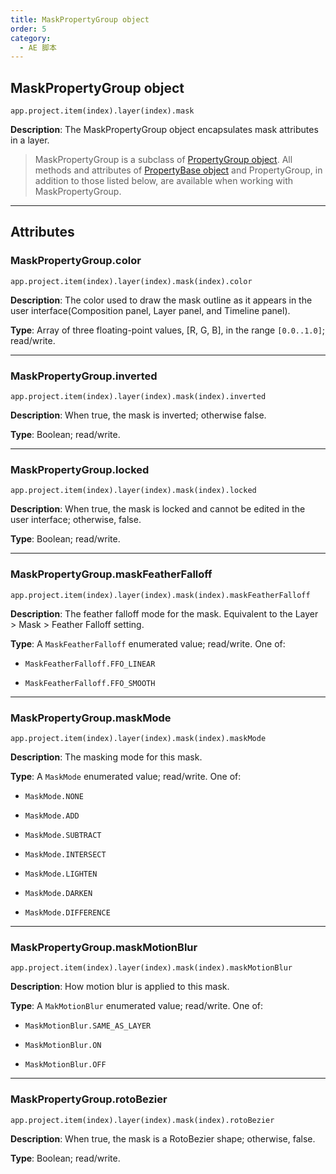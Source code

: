 ```yaml
---
title: MaskPropertyGroup object
order: 5
category:
  - AE 脚本
---
```


## MaskPropertyGroup object

`app.project.item(index).layer(index).mask`

**Description**: The MaskPropertyGroup object encapsulates mask attributes in a layer.

> MaskPropertyGroup is a subclass of [PropertyGroup
> object](propertygroup.html#propertygroup). All methods and attributes of
> [PropertyBase object](propertybase.html#propertybase) and PropertyGroup, in
> addition to those listed below, are available when working with
> MaskPropertyGroup.

---

## Attributes

### MaskPropertyGroup.color

`app.project.item(index).layer(index).mask(index).color`

**Description**: The color used to draw the mask outline as it appears in the user interface(Composition panel, Layer panel, and Timeline panel).

**Type**: Array of three floating-point values, [R, G, B], in the range `[0.0..1.0]`;
read/write.

---

### MaskPropertyGroup.inverted

`app.project.item(index).layer(index).mask(index).inverted`

**Description**: When true, the mask is inverted; otherwise false.

**Type**: Boolean; read/write.

---

### MaskPropertyGroup.locked

`app.project.item(index).layer(index).mask(index).locked`

**Description**: When true, the mask is locked and cannot be edited in the user interface;
otherwise, false.

**Type**: Boolean; read/write.

---

### MaskPropertyGroup.maskFeatherFalloff

`app.project.item(index).layer(index).mask(index).maskFeatherFalloff`

**Description**: The feather falloff mode for the mask. Equivalent to the Layer > Mask >
Feather Falloff setting.

**Type**: A `MaskFeatherFalloff` enumerated value; read/write. One of:

- `MaskFeatherFalloff.FFO_LINEAR`

- `MaskFeatherFalloff.FFO_SMOOTH`

---

### MaskPropertyGroup.maskMode

`app.project.item(index).layer(index).mask(index).maskMode`

**Description**: The masking mode for this mask.

**Type**: A `MaskMode` enumerated value; read/write. One of:

- `MaskMode.NONE`

- `MaskMode.ADD`

- `MaskMode.SUBTRACT`

- `MaskMode.INTERSECT`

- `MaskMode.LIGHTEN`

- `MaskMode.DARKEN`

- `MaskMode.DIFFERENCE`

---

### MaskPropertyGroup.maskMotionBlur

`app.project.item(index).layer(index).mask(index).maskMotionBlur`

**Description**: How motion blur is applied to this mask.

**Type**: A `MakMotionBlur` enumerated value; read/write. One of:

- `MaskMotionBlur.SAME_AS_LAYER`

- `MaskMotionBlur.ON`

- `MaskMotionBlur.OFF`

---

### MaskPropertyGroup.rotoBezier

`app.project.item(index).layer(index).mask(index).rotoBezier`

**Description**: When true, the mask is a RotoBezier shape; otherwise, false.

**Type**: Boolean; read/write.

